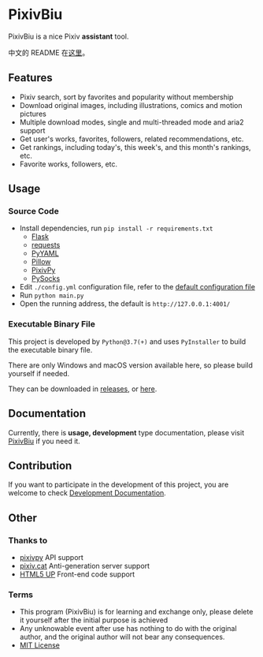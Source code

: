 # PixivBiu

PixivBiu is a nice Pixiv **assistant** tool.

中文的 README 在[这里](./README.md)。

## Features

* Pixiv search, sort by favorites and popularity without membership
* Download original images, including illustrations, comics and motion pictures
* Multiple download modes, single and multi-threaded mode and aria2 support
* Get user's works, favorites, followers, related recommendations, etc.
* Get rankings, including today's, this week's, and this month's rankings, etc.
* Favorite works, followers, etc.

## Usage

### Source Code

* Install dependencies, run `pip install -r requirements.txt`
  + [Flask](https://github.com/pallets/flask)
  + [requests](https://github.com/psf/requests)
  + [PyYAML](https://github.com/yaml/pyyaml)
  + [Pillow](https://github.com/python-pillow/Pillow)
  + [PixivPy](https://github.com/upbit/pixivpy)
  + [PySocks](https://github.com/Anorov/PySocks)
* Edit `./config.yml` configuration file, refer to the [default configuration file](./app/config/biu_default.yml)
* Run `python main.py`
* Open the running address, the default is `http://127.0.0.1:4001/`

### Executable Binary File

This project is developed by `Python@3.7(+)` and uses `PyInstaller` to build the executable binary file.

There are only Windows and macOS version available here, so please build yourself if needed.

They can be downloaded in [releases](https://github.com/txperl/PixivBiu/releases), or [here](https://biu.tls.moe/#/lib/dl).

## Documentation

Currently, there is **usage, development** type documentation, please visit [PixivBiu](https://biu.tls.moe/) if you need it.

## Contribution

If you want to participate in the development of this project, you are welcome to check [Development Documentation](https://biu.tls.moe/#/develop/quickin).

## Other

### Thanks to

* [pixivpy](https://github.com/upbit/pixivpy) API support
* [pixiv.cat](https://pixiv.cat/) Anti-generation server support
* [HTML5 UP](https://html5up.net/) Front-end code support

### Terms

* This program (PixivBiu) is for learning and exchange only, please delete it yourself after the initial purpose is achieved
* Any unknowable event after use has nothing to do with the original author, and the original author will not bear any consequences.
* [MIT License](https://choosealicense.com/licenses/mit/)
